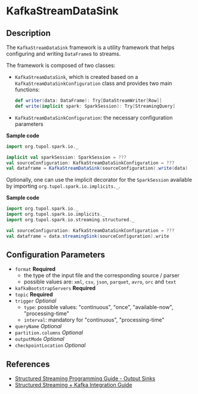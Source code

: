 # KafkaStreamDataSink


## Description

The `KafkaStreamDataSink` framework is a utility framework that helps configuring and writing `DataFrame`s to streams.

The framework is composed of two classes:
- `KafkaStreamDataSink`, which is created based on a `KafkaStreamDataSinkConfiguration` class and provides two main functions:
    ```scala
    def writer(data: DataFrame): Try[DataStreamWriter[Row]]
    def write(implicit spark: SparkSession): Try[StreamingQuery]
    ```
- `KafkaStreamDataSinkConfiguration`: the necessary configuration parameters

**Sample code**
```scala
import org.tupol.spark.io._

implicit val sparkSession: SparkSession = ???
val sourceConfiguration: KafkaStreamDataSinkConfiguration = ???
val dataframe = KafkaStreamDataSink(sourceConfiguration).write(data)
```

Optionally, one can use the implicit decorator for the `SparkSession` available by importing `org.tupol.spark.io.implicits._`.

**Sample code**
```scala
import org.tupol.spark.io._
import org.tupol.spark.io.implicits._
import org.tupol.spark.io.streaming.structured._

val sourceConfiguration: KafkaStreamDataSinkConfiguration = ???
val dataframe = data.streamingSink(sourceConfiguration).write
```


## Configuration Parameters

- `format` **Required**
  - the type of the input file and the corresponding source / parser
  - possible values are:  `xml`, `csv`, `json`, `parquet`, `avro`, `orc` and `text`
- `kafkaBootstrapServers` **Required** 
- `topic` **Required** 
- `trigger` *Optional*
   - `type`: possible values: "continuous", "once", "available-now", "processing-time"
   - `interval`: mandatory for "continuous", "processing-time" 
- `queryName` *Optional*
- `partition.columns` *Optional*
- `outputMode` *Optional*
- `checkpointLocation` *Optional*
  

## References

- [Structured Streaming Programming Guide - Output Sinks][SSOS]
- [Structured Streaming + Kafka Integration Guide][SSKIG]


[SSOS]: https://spark.apache.org/docs/3.0.1/structured-streaming-programming-guide.html#output-sinks
[SSKIG]: https://spark.apache.org/docs/3.0.1/structured-streaming-kafka-integration.html
